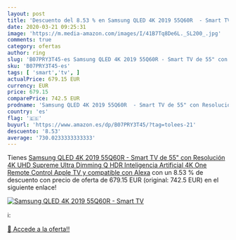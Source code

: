 ```yaml
---
layout: post
title: 'Descuento del 8.53 % en Samsung QLED 4K 2019 55Q60R  - Smart TV '
date: 2020-03-21 09:25:31
image: 'https://m.media-amazon.com/images/I/41B7Tq8De6L._SL200_.jpg'
comments: true
category: ofertas
author: ring
slug: 'B07PRY3T45-es Samsung QLED 4K 2019 55Q60R - Smart TV de 55" con...'
sku: 'B07PRY3T45-es'
tags: [ 'smart','tv', ]
actualPrice: 679.15 EUR
currency: EUR
price: 679.15
comparePrice: 742.5 EUR
prodname: 'Samsung QLED 4K 2019 55Q60R  - Smart TV de 55" con Resolución 4K UHD  Supreme Ultra Dimming  Q HDR  Inteligencia Artificial 4K  One Remote Control  Apple TV y compatible con Alexa'
country: 'es'
flag: '🇪🇸'
buyurl: 'https://www.amazon.es/dp/B07PRY3T45/?tag=tolees-21'
descuento: '8.53'
average: '730.0233333333333'
---
```


Tienes [Samsung QLED 4K 2019 55Q60R  - Smart TV de 55" con Resolución 4K UHD  Supreme Ultra Dimming  Q HDR  Inteligencia Artificial 4K  One Remote Control  Apple TV y compatible con Alexa](https://www.amazon.es/dp/B07PRY3T45/?tag=tolees-21) con un 8.53 % de descuento con precio de oferta de 679.15 EUR (original: 742.5 EUR) en el siguiente enlace!

[![Samsung QLED 4K 2019 55Q60R  - Smart TV ](https://m.media-amazon.com/images/I/41B7Tq8De6L._SL200_.jpg)](https://www.amazon.es/dp/B07PRY3T45/?tag=tolees-21)

ℹ️:


[🛒 Accede a la oferta!!](https://www.amazon.es/dp/B07PRY3T45/?tag=tolees-21)
